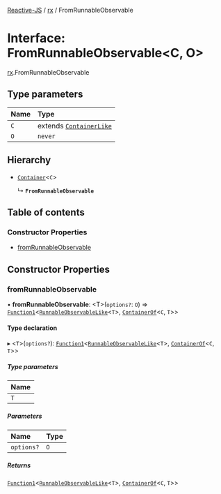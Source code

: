 [Reactive-JS](../README.md) / [rx](../modules/rx.md) / FromRunnableObservable

# Interface: FromRunnableObservable<C, O\>

[rx](../modules/rx.md).FromRunnableObservable

## Type parameters

| Name | Type |
| :------ | :------ |
| `C` | extends [`ContainerLike`](containers.ContainerLike.md) |
| `O` | `never` |

## Hierarchy

- [`Container`](containers.Container.md)<`C`\>

  ↳ **`FromRunnableObservable`**

## Table of contents

### Constructor Properties

- [fromRunnableObservable](rx.FromRunnableObservable.md#fromrunnableobservable)

## Constructor Properties

### fromRunnableObservable

• **fromRunnableObservable**: <T\>(`options?`: `O`) => [`Function1`](../modules/functions.md#function1)<[`RunnableObservableLike`](rx.RunnableObservableLike.md)<`T`\>, [`ContainerOf`](../modules/containers.md#containerof)<`C`, `T`\>\>

#### Type declaration

▸ <`T`\>(`options?`): [`Function1`](../modules/functions.md#function1)<[`RunnableObservableLike`](rx.RunnableObservableLike.md)<`T`\>, [`ContainerOf`](../modules/containers.md#containerof)<`C`, `T`\>\>

##### Type parameters

| Name |
| :------ |
| `T` |

##### Parameters

| Name | Type |
| :------ | :------ |
| `options?` | `O` |

##### Returns

[`Function1`](../modules/functions.md#function1)<[`RunnableObservableLike`](rx.RunnableObservableLike.md)<`T`\>, [`ContainerOf`](../modules/containers.md#containerof)<`C`, `T`\>\>
